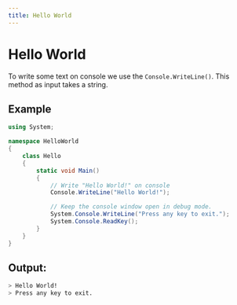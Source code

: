 ```yaml
---
title: Hello World
---
```


# Hello World

To write some text on console we use the `Console.WriteLine()`. This method as input takes a string.

## Example
```csharp
using System;

namespace HelloWorld
{
    class Hello
    {
        static void Main()
        {
            // Write "Hello World!" on console
            Console.WriteLine("Hello World!");

            // Keep the console window open in debug mode.
            System.Console.WriteLine("Press any key to exit.");
            System.Console.ReadKey();
        }
    }
}

```

## Output:
```sh
> Hello World!
> Press any key to exit.
```
